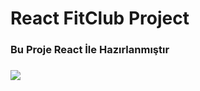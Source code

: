 # React FitClub Project

<h3>Bu Proje React İle Hazırlanmıştır<h3/>

![](./public/ReactFitclupProject%20.gif)
